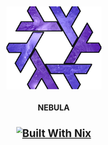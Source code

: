 <h1 align="center"><img src="./.github/assets/nebula_snowflake.png" width=255></h1>
<h2 align="center">NEBULA</h2>

<h1 align="center">
<a href="https://builtwithnix.org/">
    <img src="https://builtwithnix.org/badge.svg" alt="Built With Nix"/>
</a>
</h1>
